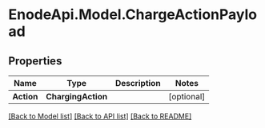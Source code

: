 # EnodeApi.Model.ChargeActionPayload

## Properties

Name | Type | Description | Notes
------------ | ------------- | ------------- | -------------
**Action** | **ChargingAction** |  | [optional] 

[[Back to Model list]](../README.md#documentation-for-models) [[Back to API list]](../README.md#documentation-for-api-endpoints) [[Back to README]](../README.md)

